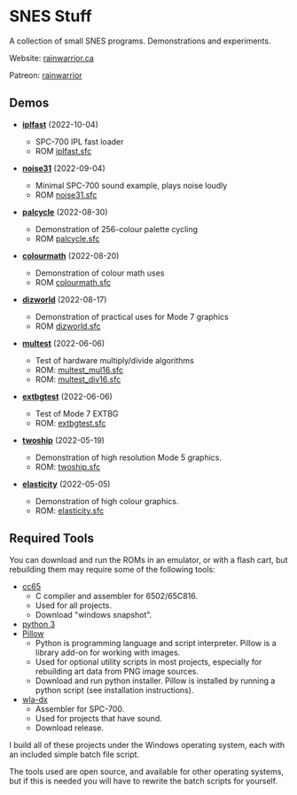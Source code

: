 # SNES Stuff

A collection of small SNES programs. Demonstrations and experiments.

Website: [rainwarrior.ca](https://rainwarrior.ca)

Patreon: [rainwarrior](https://patreon.com/rainwarrior)

## Demos

* **[iplfast](iplfast)** (2022-10-04)
  * SPC-700 IPL fast loader
  * ROM [iplfast.sfc](../../raw/main/iplfast/iplfast.sfc)

* **[noise31](noise31)** (2022-09-04)
  * Minimal SPC-700 sound example, plays noise loudly
  * ROM [noise31.sfc](../../raw/main/noise31/noise31.sfc)

* **[palcycle](palcycle)** (2022-08-30)
  * Demonstration of 256-colour palette cycling
  * ROM [palcycle.sfc](../../raw/main/palcycle/palcycle.sfc)

* **[colourmath](colourmath)** (2022-08-20)
  * Demonstration of colour math uses
  * ROM [colourmath.sfc](../../raw/main/colourmath/colourmath.sfc)

* **[dizworld](dizworld)** (2022-08-17)
  * Demonstration of practical uses for Mode 7 graphics
  * ROM [dizworld.sfc](../../raw/main/dizworld/dizworld.sfc)

* **[multest](multest)** (2022-06-06)
  * Test of hardware multiply/divide algorithms
  * ROM: [multest_mul16.sfc](../../raw/main/multest/multest_mul16.sfc)
  * ROM: [multest_div16.sfc](../../raw/main/multest/multest_div16.sfc)

* **[extbgtest](extbgtest)** (2022-06-06)
  * Test of Mode 7 EXTBG
  * ROM: [extbgtest.sfc](../../raw/main/extbgtest/extbgtest.sfc)

* **[twoship](twoship)** (2022-05-19)
  * Demonstration of high resolution Mode 5 graphics.
  * ROM: [twoship.sfc](../../raw/main/twoship/twoship.sfc)

* **[elasticity](elasticity)** (2022-05-05)
  * Demonstration of high colour graphics.
  * ROM: [elasticity.sfc](../../raw/main/elasticity/elasticity.sfc)

## Required Tools

You can download and run the ROMs in an emulator, or with a flash cart, but rebuilding them may require some of the following tools:

* [cc65](https://cc65.github.io/)
  * C compiler and assembler for 6502/65C816.
  * Used for all projects.
  * Download "windows snapshot".
* [python 3](https://www.python.org/)
* [Pillow](https://pillow.readthedocs.io/en/stable/installation.html#basic-installation)
  * Python is programming language and script interpreter. Pillow is a library add-on for working with images.
  * Used for optional utility scripts in most projects, especially for rebuilding art data from PNG image sources.
  * Download and run python installer. Pillow is installed by running a python script (see installation instructions).
* [wla-dx](https://github.com/vhelin/wla-dx/releases)
  * Assembler for SPC-700.
  * Used for projects that have sound.
  * Download release.

I build all of these projects under the Windows operating system, each with an included simple batch file script.

The tools used are open source, and available for other operating systems,
but if this is needed you will have to rewrite the batch scripts for yourself.
